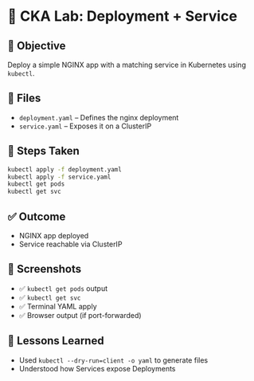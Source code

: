 # 🧪 CKA Lab: Deployment + Service

## 🎯 Objective
Deploy a simple NGINX app with a matching service in Kubernetes using `kubectl`.

## 📂 Files
- `deployment.yaml` – Defines the nginx deployment
- `service.yaml` – Exposes it on a ClusterIP

## 🚀 Steps Taken
```bash
kubectl apply -f deployment.yaml
kubectl apply -f service.yaml
kubectl get pods
kubectl get svc
```

## ✅ Outcome
- NGINX app deployed
- Service reachable via ClusterIP

## 📸 Screenshots
- ✅ `kubectl get pods` output
- ✅ `kubectl get svc`
- ✅ Terminal YAML apply
- ✅ Browser output (if port-forwarded)

## 🧠 Lessons Learned
- Used `kubectl --dry-run=client -o yaml` to generate files
- Understood how Services expose Deployments
